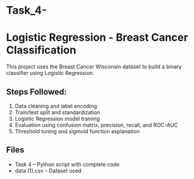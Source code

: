 # Task_4-

# Logistic Regression - Breast Cancer Classification

This project uses the Breast Cancer Wisconsin dataset to build a binary classifier using Logistic Regression.

## Steps Followed:
1. Data cleaning and label encoding
2. Train/test split and standardization
3. Logistic Regression model training
4. Evaluation using confusion matrix, precision, recall, and ROC-AUC
5. Threshold tuning and sigmoid function explanation

## Files
- Task 4 – Python script with complete code
- data (1).csv – Dataset used
